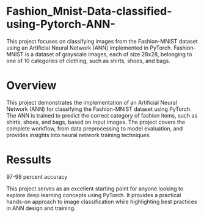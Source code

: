 # Fashion_Mnist-Data-classified-using-Pytorch-ANN-
This project focuses on classifying images from the Fashion-MNIST dataset using an Artificial Neural Network (ANN) implemented in PyTorch. Fashion-MNIST is a dataset of grayscale images, each of size 28x28, belonging to one of 10 categories of clothing, such as shirts, shoes, and bags. 
# Overview
This project demonstrates the implementation of an Artificial Neural Network (ANN) for classifying the Fashion-MNIST dataset using PyTorch. The ANN is trained to predict the correct category of fashion items, such as shirts, shoes, and bags, based on input images. The project covers the complete workflow, from data preprocessing to model evaluation, and provides insights into neural network training techniques.

# Ressults
97-98 percent accuracy


This project serves as an excellent starting point for anyone looking to explore deep learning concepts using PyTorch. It provides a practical hands-on approach to image classification while highlighting best practices in ANN design and training.
